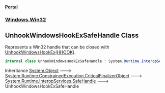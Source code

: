 #### [Portal](index.md 'index')
### [Windows.Win32](Windows.Win32.md 'Windows.Win32')

## UnhookWindowsHookExSafeHandle Class

Represents a Win32 handle that can be closed with [UnhookWindowsHookEx(HHOOK)](PInvoke.UnhookWindowsHookEx(HHOOK).md 'Windows.Win32.PInvoke.UnhookWindowsHookEx(Windows.Win32.UI.WindowsAndMessaging.HHOOK)').

```csharp
internal class UnhookWindowsHookExSafeHandle : System.Runtime.InteropServices.SafeHandle
```

Inheritance [System.Object](https://docs.microsoft.com/en-us/dotnet/api/System.Object 'System.Object') &#129106; [System.Runtime.ConstrainedExecution.CriticalFinalizerObject](https://docs.microsoft.com/en-us/dotnet/api/System.Runtime.ConstrainedExecution.CriticalFinalizerObject 'System.Runtime.ConstrainedExecution.CriticalFinalizerObject') &#129106; [System.Runtime.InteropServices.SafeHandle](https://docs.microsoft.com/en-us/dotnet/api/System.Runtime.InteropServices.SafeHandle 'System.Runtime.InteropServices.SafeHandle') &#129106; UnhookWindowsHookExSafeHandle